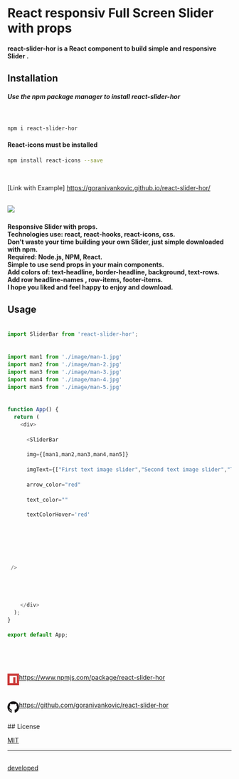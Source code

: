 <h1>React responsiv Full Screen Slider with props</h1>



<h4>react-slider-hor is a React component to build  simple and responsive Slider .</h4>



## Installation

<h5>Use the npm package manager to install react-slider-hor</h5>

</br>





```bash
npm i react-slider-hor
```
<h4>React-icons must be installed</h4>

```bash
npm install react-icons --save
```

</br>


[Link with Example] https://goranivankovic.github.io/react-slider-hor/



</br>




  <img src="https://media.giphy.com/media/VYDcGcFl0UvgtAfcsq/giphy.gif" heigt="500" width="50%" />
  
  
  <h4>
  Responsive Slider with props.</br>
  Technologies use: react, react-hooks, react-icons, css.</br>
  Don't waste your time building your own Slider, just simple downloaded with npm.</br>
  Required: Node.js, NPM, React.</br>
  Simple to use send props in your main components. </br>
  Add colors of: text-headline, border-headline, background, text-rows.<br/>
  Add row headline-names , row-items, footer-items. </br> 
  I hope you liked and feel happy to enjoy and download.
  

  </h4>
  
  
  
  ## Usage

```javascript

import SliderBar from 'react-slider-hor';


import man1 from './image/man-1.jpg'
import man2 from './image/man-2.jpg'
import man3 from './image/man-3.jpg'
import man4 from './image/man-4.jpg'
import man5 from './image/man-5.jpg'


function App() {
  return (
    <div>

      <SliderBar

      img={[man1,man2,man3,man4,man5]}

      imgText={["First text image slider","Second text image slider","Threed text image slider","Four text image slider","Five text image slider"]}

      arrow_color="red"

      text_color=""

      textColorHover='red'

    
   
  


 />
   
 

     
    </div>
  );
}

export default App;



```

</br>

</br>

<img  align="left" alt="GitHub" width="26px" src="https://raw.githubusercontent.com/github/explore/80688e429a7d4ef2fca1e82350fe8e3517d3494d/topics/npm/npm.png" alt="npm" />https://www.npmjs.com/package/react-slider-hor

</br>


<img align="left" alt="GitHub" width="26px" src="https://raw.githubusercontent.com/github/explore/78df643247d429f6cc873026c0622819ad797942/topics/github/github.png" />https://github.com/goranivankovic/react-slider-hor


</br>
## License

[MIT](https://choosealicense.com/licenses/mit/)

<hr></hr>

##
[developed](https://github.com/goranivankovic)

